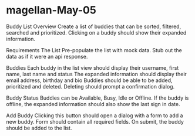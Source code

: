 # magellan-May-05
Buddy List
  Overview
  Create a list of buddies that can be sorted, filtered, searched and prioritized. Clicking on a buddy should show their expanded information.

  Requirements
  The List
  Pre-populate the list with mock data.
  Stub out the data as if it were an api response.

  Buddies
  Each buddy in the list view should display their username, first name, last name and status
  The expanded information should display their email address, birthday and bio
  Buddies should be able to be added, prioritized and deleted.
  Deleting should prompt a confirmation dialog.

  Buddy Status
  Buddies can be Available, Busy, Idle or Offline.
  If the buddy is offline, the expanded information should also show the last sign in date.

  Add Buddy
  Clicking this button should open a dialog with a form to add a new buddy.
  Form should contain all required fields.
  On submit, the buddy should be added to the list.

